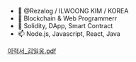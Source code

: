 - 👋 @Rezalog / ILWOONG KIM / KOREA
- 👀 Blockchain & Web Programmerr
- 🌱 Solidity, DApp, Smart Contract
- 📫 Node.js, Javascript, React, Java

[이력서_김일웅.pdf](https://github.com/Rezalog/Rezalog/files/9100115/_.pdf)
